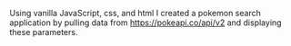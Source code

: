 Using vanilla JavaScript, css, and html I created a pokemon search application by pulling data from https://pokeapi.co/api/v2 and displaying these parameters. 